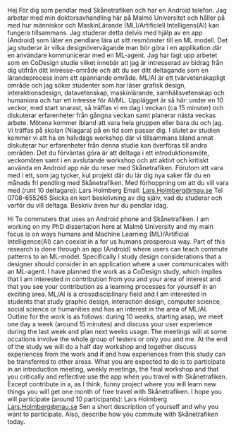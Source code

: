 Hej
För dig som pendlar med Skånetrafiken och har en Android telefon.
Jag arbetar med min doktorsavhandling här på Malmö Universitet och håller på med hur människor och MaskinLärande (ML)/Artificiell Intelligens(AI) kan fungera tillsammans.
Jag studerar detta delvis med hjälp av en app (Android) som låter en pendlare lära ut sitt resmönster till en ML modell. Det jag studerar är vilka designövervägande man bör göra i en applikation där en användare kommunicerar med en ML-agent. Jag har lagt upp arbetet som en CoDesign studie vilket innebär att jag är intresserad av bidrag från dig utifrån ditt intresse-område och att du ser ditt deltagande som en lärandeprocess inom ett spännande område.
ML/AI är ett tvärvetenskapligt område och jag söker studenter som har läser grafisk design, interaktionsdesign, datavetenskap, maskinlärande, samhällsvetenskap och humaniora och har ett intresse för AI/ML.
Upplägget är så här: under en 10 veckor, med start snarast, så träffas vi en dag i veckan (ca 15 minuter) och diskuterar erfarenheter från gångna veckan samt planerar nästa veckas arbete. Mötena kommer ibland att vara hela gruppen eller bara du och jag. Vi träffas på skolan (Niagara) på en tid som passar dig. I slutet av studien kommer vi att ha en halvdags workshop där vi tillsammans bland annat diskuterar hur erfarenheter från denna studie kan överföras till andra områden.
Det du förväntas göra är att deltaga i ett introduktionsmöte, veckomöten samt i en avslutande workshop och att aktivt och kritiskt använda en Android app när du reser med Skånetrafiken.
Förutom att vara med i ett, som jag tycker, kul projekt där du lär dig nya saker får du en månads fri pendling med Skånetrafiken.
Med förhoppning om att du vill vara med (runt 10 deltagare):
Lars Holmberg
Email: Lars.Holmberg@mau.se
Tel 0708-655265
Skicka en kort beskrivning av dig själv, vad du studerar och varför du vill deltaga. Beskriv även hur du pendlar idag.


Hi
To commuters that uses an Android phone and Skånetrafiken.
I am working on my PhD dissertation here at Malmö University and my main focus is on ways humans and Machine Learning (ML)/Artificial Intelligence(AI) can coexist in a for us humans prosperous way.
Part of this research is done through an app (Android) where users can teach commute patterns to an ML-model. Specifically I study design considerations that a designer should consider in an application where a user communicates with an ML-agent. I have planned the work as a CoDesign study, which implies that I am interested in contribution from you and your area of interest and that you see your contribution as a learning processes for yourself in an exciting area.
ML/AI is a crossdisciplinary field and I am interested in students that study graphic design, interaction design, computer science, social science or humanities and has an interest in the area of ML/AI.
Outline for the work is as follows: during 10 weeks, starting asap, we meet one day a week (around 15 minutes) and discuss your user experience during the last week and plan next weeks usage. The meetings will at some occations involve the whole group of testers or only you and me. At the end of the study we will do a half day workshop and together discuss experiences from the work and if and how experiences from this study can be transferred to other areas.
What you are expected to do is to participate in an introduction meeting, weekly meetings, the final workshop and that you critically and reflective use the app when you travel with Skånetrafiken.
Except contribute in a, as I think, funny project where you will learn new things you will get one month of free travel with Skånetrafiken.
I hope you will participate (around 10 participants):
Lars Holmberg
Lars.Holmberg@mau.se
Sen a short description of yourself and why you want to participate. Also, describe how you commute with Skånetrafiken today.
